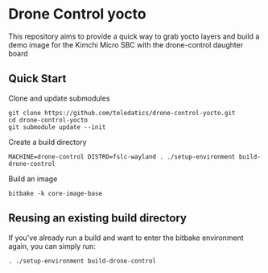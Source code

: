 # Drone Control yocto

This repository aims to provide a quick way to grab yocto layers and
build a demo image for the Kimchi Micro SBC with the drone-control daughter board

## Quick Start

Clone and update submodules

```
git clone https://github.com/teledatics/drone-control-yocto.git
cd drone-control-yocto
git submodule update --init
```

Create a build directory

```
MACHINE=drone-control DISTRO=fslc-wayland . ./setup-environment build-drone-control
```

Build an image

```
bitbake -k core-image-base
```

## Reusing an existing build directory

If you've already run a build and want to enter the bitbake environment again, you can simply run:

```
. ./setup-environment build-drone-control
```

